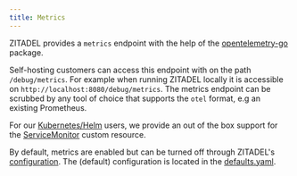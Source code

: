 ```yaml
---
title: Metrics
---
```


ZITADEL provides a `metrics` endpoint with the help of the [opentelemetry-go](https://github.com/open-telemetry/opentelemetry-go) package.

Self-hosting customers can access this endpoint with on the path `/debug/metrics`. For example when running ZITADEL locally it is accessible on `http://localhost:8080/debug/metrics`.
The metrics endpoint can be scrubbed by any tool of choice that supports the `otel` format, e.g  an existing Prometheus.

For our [Kubernetes/Helm](/docs/self-hosting/deploy/kubernetes) users, we provide an out of the box support for the [ServiceMonitor](https://github.com/zitadel/zitadel-charts/blob/main/charts/zitadel/templates/servicemonitor.yaml) custom resource.

By default, metrics are enabled but can be turned off through ZITADEL's [configuration](/docs/self-hosting/manage/configure).
The (default) configuration is located in the [defaults.yaml](https://github.com/zitadel/zitadel/blob/main/cmd/defaults.yaml).
